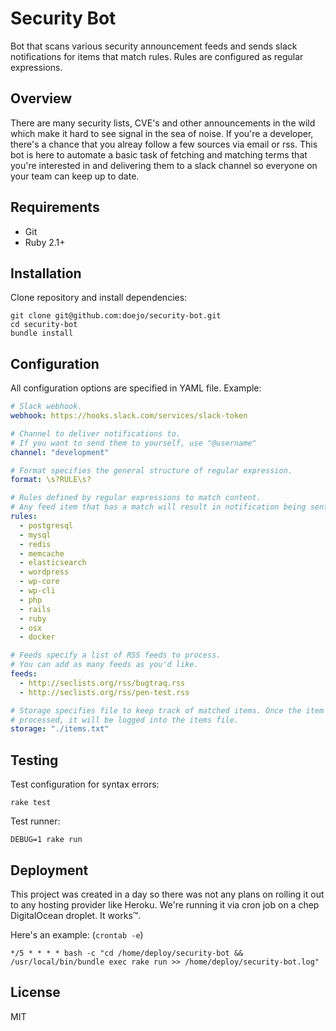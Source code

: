 # Security Bot

Bot that scans various security announcement feeds and sends slack notifications
for items that match rules. Rules are configured as regular expressions.

## Overview

There are many security lists, CVE's and other announcements in the wild which 
make it hard to see signal in the sea of noise. If you're a developer, there's a
chance that you alreay follow a few sources via email or rss. This bot is here to
automate a basic task of fetching and matching terms that you're interested in and
delivering them to a slack channel so everyone on your team can keep up to date.

## Requirements

- Git
- Ruby 2.1+

## Installation

Clone repository and install dependencies:

```
git clone git@github.com:doejo/security-bot.git
cd security-bot
bundle install
```

## Configuration

All configuration options are specified in YAML file. Example:

```yaml
# Slack webhook.
webhook: https://hooks.slack.com/services/slack-token

# Channel to deliver notifications to.
# If you want to send them to yourself, use "@username"
channel: "development"

# Format specifies the general structure of regular expression.
format: \s?RULE\s?

# Rules defined by regular expressions to match content.
# Any feed item that has a match will result in notification being sent to slack.
rules:
  - postgresql
  - mysql
  - redis
  - memcache
  - elasticsearch
  - wordpress
  - wp-core
  - wp-cli
  - php
  - rails
  - ruby
  - osx
  - docker

# Feeds specify a list of RSS feeds to process.
# You can add as many feeds as you'd like.
feeds:
  - http://seclists.org/rss/bugtraq.rss
  - http://seclists.org/rss/pen-test.rss

# Storage specifies file to keep track of matched items. Once the item is 
# processed, it will be logged into the items file.
storage: "./items.txt"
```

## Testing

Test configuration for syntax errors:

```
rake test
```

Test runner:

```
DEBUG=1 rake run
```

## Deployment

This project was created in a day so there was not any plans on rolling it out to
any hosting provider like Heroku. We're running it via cron job on a chep DigitalOcean
droplet. It works™.

Here's an example: (`crontab -e`)

```
*/5 * * * * bash -c "cd /home/deploy/security-bot && /usr/local/bin/bundle exec rake run >> /home/deploy/security-bot.log"
```

## License

MIT